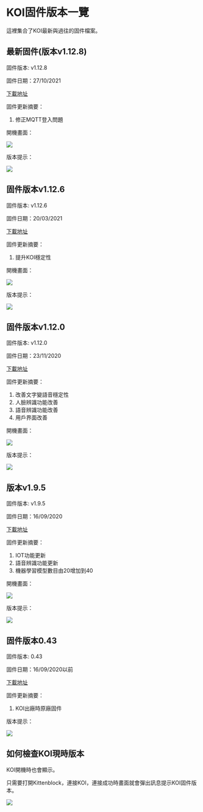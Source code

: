 # **KOI固件版本一覽**

這裡集合了KOI最新與過往的固件檔案。

## 最新固件(版本v1.12.8)

固件版本: v1.12.8

固件日期：27/10/2021

[下載地址](https://bit.ly/KOIFW1128)

固件更新摘要：

1. 修正MQTT登入問題

開機畫面：

![](./images/25081.jpg)

版本提示：

![](./images/1_12_8.jpg)

## 固件版本v1.12.6

固件版本: v1.12.6

固件日期：20/03/2021

[下載地址](http://bit.ly/KOIFW1126)

固件更新摘要：

1. 提升KOI穩定性

開機畫面：

![](./images/25081.jpg)

版本提示：

![](./images/1_12_6.jpg)


##  固件版本v1.12.0

固件版本: v1.12.0

固件日期：23/11/2020

[下載地址](https://bit.ly/KOIFW1120)

固件更新摘要：

1. 改善文字變語音穩定性
2. 人臉辨識功能改善
3. 語音辨識功能改善
4. 用戶界面改善

開機畫面：

![](./images/25081.jpg)

版本提示：

![](./images/1_12_0.jpg)

## 版本v1.9.5

固件版本: v1.9.5

固件日期：16/09/2020

[下載地址](http://bit.ly/KOIFW195)

固件更新摘要：

1. IOT功能更新
2. 語音辨識功能更新
3. 機器學習模型數目由20增加到40

開機畫面：

![](./images/25081.jpg)

版本提示：

![](./images/195_1.jpg)

## 固件版本0.43

固件版本: 0.43

固件日期：16/09/2020以前

[下載地址](http://bit.ly/KOIFW043)

固件更新摘要：

1. KOI出廠時原廠固件

版本提示：

![](./images/043.jpg)

## 如何檢查KOI現時版本

KOI開機時也會顯示。

只需要打開Kittenblock，連接KOI，連接成功時畫面就會彈出訊息提示KOI固件版本。

![](./images/kb8.png)